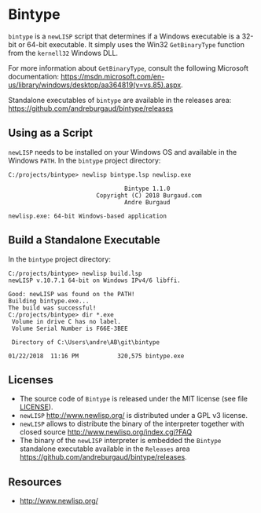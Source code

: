 # Bintype

`bintype` is a `newLISP` script that determines if a Windows executable is a 32-bit or 64-bit executable. It simply uses the Win32 `GetBinaryType` function from the `kernell32` Windows DLL.

For more information about `GetBinaryType`, consult the following Microsoft documentation: https://msdn.microsoft.com/en-us/library/windows/desktop/aa364819(v=vs.85).aspx.

Standalone executables of `bintype` are available in the releases area: https://github.com/andreburgaud/bintype/releases

## Using as a Script

`newLISP` needs to be installed on your Windows OS and available in the Windows `PATH`. In the `bintype` project directory:

```
C:/projects/bintype> newlisp bintype.lsp newlisp.exe

                                 Bintype 1.1.0
                         Copyright (C) 2018 Burgaud.com
                                 Andre Burgaud

newlisp.exe: 64-bit Windows-based application
```

## Build a Standalone Executable

In the `bintype` project directory:

```
C:/projects/bintype> newlisp build.lsp
newLISP v.10.7.1 64-bit on Windows IPv4/6 libffi.

Good: newLISP was found on the PATH!
Building bintype.exe...
The build was successful!
C:/projects/bintype> dir *.exe
 Volume in drive C has no label.
 Volume Serial Number is F66E-3BEE

 Directory of C:\Users\andre\AB\git\bintype

01/22/2018  11:16 PM           320,575 bintype.exe
```

## Licenses

* The source code of `Bintype` is released under the MIT license (see file [LICENSE](LICENSE.md)).
* `newLISP` http://www.newlisp.org/ is distributed under a GPL v3 license.
* `newLISP` allows to distribute the binary of the interpreter together with closed source http://www.newlisp.org/index.cgi?FAQ
* The binary of the `newLISP` interpreter is embedded the `Bintype` standalone executable available in the `Releases` area https://github.com/andreburgaud/bintype/releases.

## Resources

* http://www.newlisp.org/
